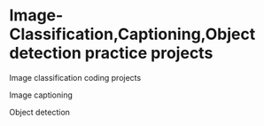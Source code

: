 # Image-Classification,Captioning,Object detection practice projects

Image classification coding projects 

Image captioning

Object detection
